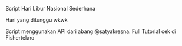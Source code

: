 Script Hari Libur Nasional Sederhana

Hari yang ditunggu wkwk

Script menggunakan API dari abang @satyakresna. Full Tutorial cek di Fishertekno